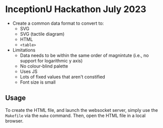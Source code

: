# InceptionU Hackathon July 2023

* Create a common data format to convert to:
  * SVG
  * SVG (tactile diagram)
  * HTML
  * `<table>`
* Limitations
  * Data needs to be within the same order of magnintute (i.e., no support for logarithmic y axis)
  * No colour-blind palette
  * Uses JS
  * Lots of fixed values that aren't constified
  * Font size is small

## Usage

To create the HTML file, and launch the websocket server, simply use the `Makefile` via the `make` command.
Then, open the HTML file in a local browser.
